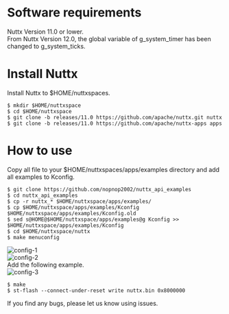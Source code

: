 # Software requirements   
Nuttx Version 11.0 or lower.   
From Nuttx Version 12.0, the global variable of g_system_timer has been changed to g_system_ticks.   

# Install Nuttx   
Install Nuttx to $HOME/nuttxspaces.   
```
$ mkdir $HOME/nuttxspace
$ cd $HOME/nuttxspace
$ git clone -b releases/11.0 https://github.com/apache/nuttx.git nuttx
$ git clone -b releases/11.0 https://github.com/apache/nuttx-apps apps
```

# How to use   
Copy all file to your $HOME/nuttxspaces/apps/examples directory and add all examples to Kconfig.   


```
$ git clone https://github.com/nopnop2002/nuttx_api_examples   
$ cd nuttx_api_examples   
$ cp -r nuttx_* $HOME/nuttxspace/apps/examples/
$ cp $HOME/nuttxspace/apps/examples/Kconfig $HOME/nuttxspace/apps/examples/Kconfig.old
$ sed s@HOME@$HOME/nuttxspace/apps/examples@g Kconfig >> $HOME/nuttxspace/apps/examples/Kconfig
$ cd $HOME/nuttxspace/nuttx
$ make menuconfig    
```

![config-1](https://github.com/nopnop2002/nuttx_api_examples/assets/6020549/30f7ac19-2eb6-40ab-9e99-24274ac2281c)   
![config-2](https://github.com/nopnop2002/nuttx_api_examples/assets/6020549/3bcd79c2-f8b6-4b19-8c31-9abb1b25ab9d)   
Add the following example.   
![config-3](https://github.com/nopnop2002/nuttx_api_examples/assets/6020549/8760535e-5fd5-42ab-a946-b0156d13cfbc)   

```
$ make
$ st-flash --connect-under-reset write nuttx.bin 0x8000000
```

If you find any bugs, please let us know using issues.
